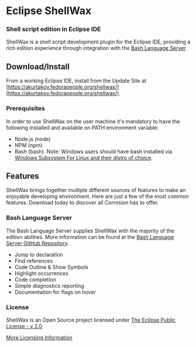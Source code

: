 # Eclipse ShellWax

### Shell script edition in Eclipse IDE

ShellWax is a shell script development plugin for the Eclipse IDE, providing a rich edition experience through integration with the [Bash Language Server](https://github.com/mads-hartmann/bash-language-server).


## Download/Install

From a working Eclipse IDE, install from the Update Site at [https://akurtakov.fedorapeople.org/shellwax/](https://akurtakov.fedorapeople.org/shellwax/).

### Prerequisites
In order to use ShellWax on the user machine it's mandatory to have the following installed and available on PATH environment variable:
- Node.js (node)
- NPM (npm)
- Bash (bash). Note: Windows users should have bash installed via [Windows Subsystem For Linux and their distro of choice](https://docs.microsoft.com/en-us/windows/wsl/install-win10).


## Features

ShellWax brings together multiple different sources of features to make an enjoyable developing environment. Here are just a few of the most common features. Download today to discover all Corrosion has to offer.

### Bash Language Server
The Bash Language Server supplies ShellWax with the majority of the edition abilities. More information can be found at the [Bash Language Server GitHub Repository](https://github.com/mads-hartmann/bash-language-server).
- Jump to declaration
- Find references
- Code Outline & Show Symbols
- Highlight occurrences
- Code completion
- Simple diagnostics reporting
- Documentation for flags on hover

### License

ShellWax is an Open Source project licensed under [The Eclipse Public License - v 2.0](https://www.eclipse.org/legal/epl-2.0/)

[More Licensing Information](LICENSE)

